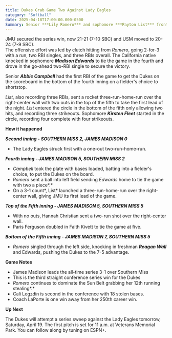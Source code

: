 ```yaml
---   
title: Dukes Grab Game Two Against Lady Eagles  
category: "Softball"  
date: 2025-04-18T17:00:00.000-0500  
Summary: Senior ***Lily Romero*** and sophomore ***Payton List*** front three RBIs respectively in a 7-5 win over Southern Miss on Friday night in Veterans Memorial Park in Sun Belt action.   
---  
```


JMU secured the series win, now 21-21 (7-10 SBC) and USM moved to 20-24 (7-9 SBC).   
The offensive effort was led by clutch hitting from *Romero*, going 2-for-3 with a run, two RBI singles, and three RBIs overall. The California native knocked in sophomore ***Madison Edwards*** to tie the game in the fourth and drove in the go-ahead two-RBI single to secure the victory.

Senior ***Abbie Campbell*** had the first RBI of the game to get the Dukes on the scoreboard in the bottom of the fourth inning on a fielder's choice to shortstop. 

*List*, also recording three RBIs, sent a rocket three-run-home-run over the right-center wall with two outs in the top of the fifth to take the first lead of the night. *List* entered the circle in the bottom of the fifth only allowing two hits, and recording three strikeouts. Sophomore ***Kirsten Fleet*** started in the circle, recording four complete with four strikeouts. 

**How it happened**

***Second inning \-  SOUTHERN MISS 2, JAMES MADISON 0***

* The Lady Eagles struck first with a one-out two-run-home-run. 

***Fourth inning \-  JAMES MADISON 5, SOUTHERN MISS 2***

* *Campbell* took the plate with bases loaded, batting into a fielder's choice, to put the Dukes on the board.  
* *Romero* sent a ball into left field sending *Edwards* home to tie the game with two a piece*.*   
* On a 3-1 count*, List* launched a three-run-home-run over the right-center wall, giving JMU its first lead of the game. 

***Top of the Fifth inning \-  JAMES MADISON 5, SOUTHERN MISS 5***

* With no outs, Hannah Christian sent a two-run shot over the right-center wall.  
* Paris Ferguson doubled in Faith Kivett to tie the game at five. 

***Bottom of the Fifth inning \-  JAMES MADISON 7, SOUTHERN MISS 5***

* *Romero* singled through the left side, knocking in freshman ***Reagan Wall*** and Edwards, pushing the Dukes to the 7-5 advantage.  

**Game Notes**

* James Madison leads the all-time series 3-1 over Southern Miss  
* This is the third straight conference series win for the Dukes  
* *Romero* continues to dominate the Sun Belt grabbing her 12th running stealing*.*   
* Cali Legzdin is second in the conference with 18 stolen bases.   
* Coach LaPorte is one win away from her 250th career win.  

**Up Next**

The Dukes will attempt a series sweep against the Lady Eagles tomorrow, Saturday, April 19\. The first pitch is set for 11 a.m. at Veterans Memorial Park. You can follow along by tuning on ESPN+.
